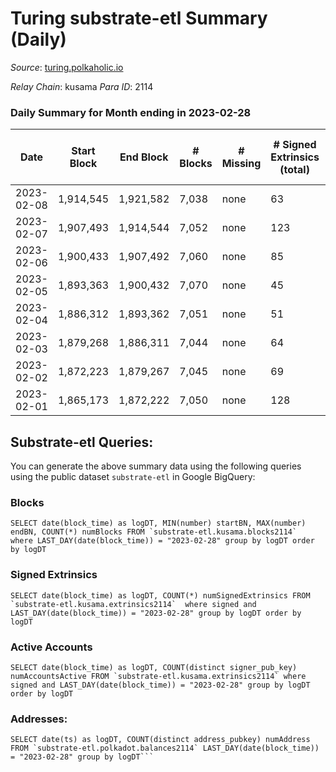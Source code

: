 # Turing substrate-etl Summary (Daily)

_Source_: [turing.polkaholic.io](https://turing.polkaholic.io)

*Relay Chain*: kusama
*Para ID*: 2114



### Daily Summary for Month ending in 2023-02-28


| Date | Start Block | End Block | # Blocks | # Missing | # Signed Extrinsics (total) | # Active Accounts | # Addresses with Balances | # Events | # Transfers | # XCM Transfers In | # XCM Transfers Out |
| ---- | ----------- | --------- | -------- | --------- | --------------------------- | ----------------- | ------------------------- | -------- | ----------- | ------------------ | ------------------- |
| 2023-02-08 | 1,914,545 | 1,921,582 | 7,038 | none  | 63 | 42 |  | 100,293 | 16  |   |   |
| 2023-02-07 | 1,907,493 | 1,914,544 | 7,052 | none  | 123 | 93 | 7,567 | 99,759 | 18  |   |   |
| 2023-02-06 | 1,900,433 | 1,907,492 | 7,060 | none  | 85 | 49 | 7,558 | 98,862 | 15  |   |   |
| 2023-02-05 | 1,893,363 | 1,900,432 | 7,070 | none  | 45 | 40 | 7,551 | 91,423 | 5  |   |   |
| 2023-02-04 | 1,886,312 | 1,893,362 | 7,051 | none  | 51 | 38 | 7,550 | 98,468 | 15  | 4  | 7  |
| 2023-02-03 | 1,879,268 | 1,886,311 | 7,044 | none  | 64 | 50 | 7,549 | 98,503 | 10  | 2  | 8  |
| 2023-02-02 | 1,872,223 | 1,879,267 | 7,045 | none  | 69 | 52 | 7,549 | 98,467 | 9  | 3  | 4  |
| 2023-02-01 | 1,865,173 | 1,872,222 | 7,050 | none  | 128 | 112 | 7,546 | 91,788 | 79  | 3  | 5  |

## Substrate-etl Queries:
You can generate the above summary data using the following queries using the public dataset `substrate-etl` in Google BigQuery:


### Blocks
```
SELECT date(block_time) as logDT, MIN(number) startBN, MAX(number) endBN, COUNT(*) numBlocks FROM `substrate-etl.kusama.blocks2114`  where LAST_DAY(date(block_time)) = "2023-02-28" group by logDT order by logDT
```


### Signed Extrinsics
```
SELECT date(block_time) as logDT, COUNT(*) numSignedExtrinsics FROM `substrate-etl.kusama.extrinsics2114`  where signed and LAST_DAY(date(block_time)) = "2023-02-28" group by logDT order by logDT
```


### Active Accounts
```
SELECT date(block_time) as logDT, COUNT(distinct signer_pub_key) numAccountsActive FROM `substrate-etl.kusama.extrinsics2114` where signed and LAST_DAY(date(block_time)) = "2023-02-28" group by logDT order by logDT
```


### Addresses:
```
SELECT date(ts) as logDT, COUNT(distinct address_pubkey) numAddress FROM `substrate-etl.polkadot.balances2114` LAST_DAY(date(block_time)) = "2023-02-28" group by logDT```

